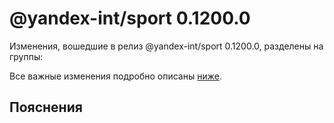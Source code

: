 # @yandex-int/sport 0.1200.0

<!-- ЧЕЛОВЕЧЕСКОЕ ВСТУПЛЕНИЕ -->

Изменения, вошедшие в релиз @yandex-int/sport 0.1200.0, разделены на группы:

Все важные изменения подробно описаны [ниже](#Пояснения).

## Пояснения

